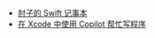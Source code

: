 - [肘子的 Swift 记事本](https://www.fatbobman.com/posts/)
- [在 Xcode 中使用 Copilot 帮忙写程序](https://medium.com/%E5%BD%BC%E5%BE%97%E6%BD%98%E7%9A%84-swift-ios-app-%E9%96%8B%E7%99%BC%E5%95%8F%E9%A1%8C%E8%A7%A3%E7%AD%94%E9%9B%86/%E5%9C%A8-xcode-%E4%BD%BF%E7%94%A8-copilot-%E5%B9%AB%E5%BF%99%E5%AF%AB%E7%A8%8B%E5%BC%8F-7e8761a206f4)